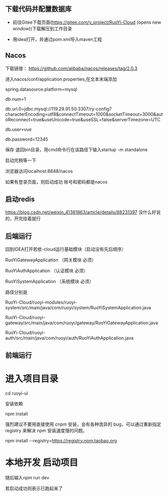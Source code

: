 ## 下载代码并配置数据库

- 前往Gitee下载页面(https://gitee.com/y_project/RuoYi-Cloud (opens new window))下载解压到工作目录

- 用idea打开，并通过pom.xml导入maven工程

##  Nacos

下载链接：
https://github.com/alibaba/nacos/releases/tag/2.0.3

进入nacos/conf/application.properties,在文本末端添加

spring.datasource.platform=mysql

db.num=1

db.url.0=jdbc:mysql://119.29.91.50:3307/ry-config?characterEncoding=utf8&connectTimeout=1000&socketTimeout=3000&autoReconnect=true&useUnicode=true&useSSL=false&serverTimezone=UTC

db.user=vue

db.password=12345

保存
退回bin目录，用cmd命令行在该路径下输入startup -m standalone

启动完稍等一下

浏览器访问localhost:8848/nacos

如果有登录页面，则启动成功 账号和密码都是nacos


## 启动redis

https://blog.csdn.net/weixin_41381863/article/details/88231397
没什么好说的，开完挂着就行

## 后端运行

回到IDEA打开若依-cloud运行基础模块（启动没有先后顺序）

RuoYiGatewayApplication （网关模块 必须）

RuoYiAuthApplication （认证模块 必须）

RuoYiSystemApplication （系统模块 必须）

路径分别是

RuoYi-Cloud/ruoyi-modules/ruoyi-system/src/main/java/com/ruoyi/system/RuoYiSystemApplication.java

RuoYi-Cloud/ruoyi-gateway/src/main/java/com/ruoyi/gateway/RuoYiGatewayApplication.java

RuoYi-Cloud/ruoyi-auth/src/main/java/com/ruoyi/auth/RuoYiAuthApplication.java

## 前端运行
# 进入项目目录
cd ruoyi-ui

安装依赖

npm install

强烈建议不要用直接使用 cnpm 安装，会有各种诡异的 bug，可以通过重新指定 registry 来解决 npm 安装速度慢的问题。

npm install --registry=https://registry.npm.taobao.org

# 本地开发 启动项目
随后输入npm run dev

若启动成功则表示已跑起来了